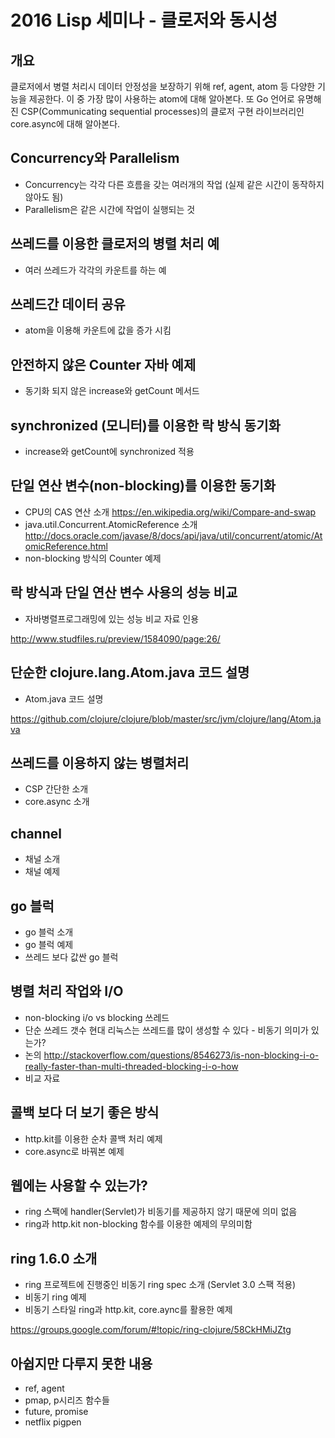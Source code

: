 # 2016 Lisp 세미나 - 클로저와 동시성

## 개요

클로저에서 병렬 처리시 데이터 안정성을 보장하기 위해 ref, agent, atom 등 다양한 기능을 제공한다.
이 중 가장 많이 사용하는 atom에 대해 알아본다. 또 Go 언어로 유명해진 CSP(Communicating sequential processes)의
클로저 구현 라이브러리인 core.async에 대해 알아본다.

## Concurrency와 Parallelism

- Concurrency는 각각 다른 흐름을 갖는 여러개의 작업 (실제 같은 시간이 동작하지 않아도 됨)
- Parallelism은 같은 시간에 작업이 실행되는 것

## 쓰레드를 이용한 클로저의 병렬 처리 예

- 여러 쓰레드가 각각의 카운트를 하는 예

## 쓰레드간 데이터 공유

- atom을 이용해 카운트에 값을 증가 시킴

## 안전하지 않은 Counter 자바 예제

- 동기화 되지 않은 increase와 getCount 메서드

## synchronized (모니터)를 이용한 락 방식 동기화

- increase와 getCount에 synchronized 적용

## 단일 연산 변수(non-blocking)를 이용한 동기화

- CPU의 CAS 연산 소개 https://en.wikipedia.org/wiki/Compare-and-swap
- java.util.Concurrent.AtomicReference 소개 http://docs.oracle.com/javase/8/docs/api/java/util/concurrent/atomic/AtomicReference.html
- non-blocking 방식의 Counter 예제

## 락 방식과 단일 연산 변수 사용의 성능 비교

- 자바병렬프로그래밍에 있는 성능 비교 자료 인용

http://www.studfiles.ru/preview/1584090/page:26/

## 단순한 clojure.lang.Atom.java 코드 설명

- Atom.java 코드 설명

https://github.com/clojure/clojure/blob/master/src/jvm/clojure/lang/Atom.java

## 쓰레드를 이용하지 않는 병렬처리

- CSP 간단한 소개
- core.async 소개

## channel

- 채널 소개
- 채널 예제

## go 블럭

- go 블럭 소개
- go 블럭 예제
- 쓰레드 보다 값싼 go 블럭

## 병렬 처리 작업와 I/O

- non-blocking i/o vs blocking 쓰레드
- 단순 쓰레드 갯수 현대 리눅스는 쓰레드를 많이 생성할 수 있다 - 비동기 의미가 있는가?
- 논의 http://stackoverflow.com/questions/8546273/is-non-blocking-i-o-really-faster-than-multi-threaded-blocking-i-o-how
- 비교 자료

## 콜백 보다 더 보기 좋은 방식

- http.kit를 이용한 순차 콜백 처리 예제
- core.async로 바꿔본 예제

## 웹에는 사용할 수 있는가?

- ring 스팩에 handler(Servlet)가 비동기를 제공하지 않기 때문에 의미 없음
- ring과 http.kit non-blocking 함수를 이용한 예제의 무의미함

## ring 1.6.0 소개

- ring 프로젝트에 진행중인 비동기 ring spec 소개 (Servlet 3.0 스팩 적용)
- 비동기 ring 예제
- 비동기 스타일 ring과 http.kit, core.aync를 활용한 예제

https://groups.google.com/forum/#!topic/ring-clojure/58CkHMiJZtg

## 아쉽지만 다루지 못한 내용

- ref, agent
- pmap, p시리즈 함수들
- future, promise
- netflix pigpen
